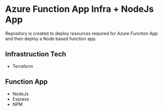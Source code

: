 # Azure Function App Infra + NodeJs App

Repository is created to deploy resources required for Azure Function App and then deploy a Node based function app.

## Infrastruction Tech
* Terraform

## Function App
* NodeJs
* Express
* NPM